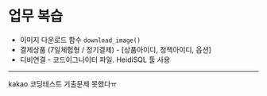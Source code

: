 # 업무 복습

- 이미지 다운로드 함수 `download_image()`
- 결제상품 (7일체험형 / 정기결제) - [상품아이디, 정책아이디, 옵션]
- 디비연결 - 코드이그나이터 파일. HeidiSQL 툴 사용

---

kakao 코딩테스트 기출문제 못했다ㅠ